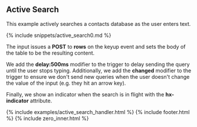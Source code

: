 ## Active Search
This example actively searches a contacts database as the user enters text.

{% include snippets/active_search0.md %}

The input issues a **POST** to **rows** on the keyup event and sets the body of the table to be the resulting content.

We add the **delay:500ms** modifier to the trigger to delay sending the query until the user stops typing. 
Additionally, we add the **changed** modifier to the trigger to ensure we don't send new queries when the user doesn't change the value of the input (e.g. they hit an arrow key).

Finally, we show an indicator when the search is in flight with the **hx-indicator** attribute.

{% include examples/active_search_handler.html %}
{% include footer.html %}
{% include zero_inner.html %}